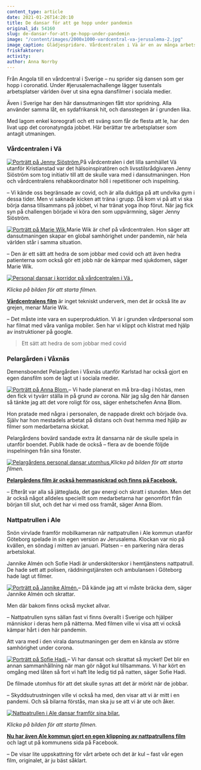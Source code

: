 ```yaml
---
content_type: article
date: 2021-01-26T14:20:10
title: De dansar för att ge hopp under pandemin
original_id: 54160
slug: de-dansar-for-att-ge-hopp-under-pandemin
image: "/content/images/2000x1000-vardcentral-va-jerusalema-2.jpg"
image_caption: Glädjespridare. Vårdcentralen i Vä är en av många arbetsplatser som hakat på trenden att göra en egen dansvideo till en sydafrikansk låt. Dans och musik ger återhämtning, säger vårdcentralens hälsoinspiratör.
friskfaktorer:
activity:
author: Anna Norrby
---
```


Från Angola till en vårdcentral i Sverige – nu sprider sig dansen som ger hopp i coronatid. Under #jerusalemachallenge lägger tusentals arbetsplatser världen över ut sina egna dansfilmer i sociala medier.

Även i Sverige har den här dansutmaningen fått stor spridning. Alla använder samma låt, en sydafrikansk hit, och dansstegen är i grunden lika.

Med lagom enkel koreografi och ett sväng som får de flesta att le, har den livat upp det coronatyngda jobbet. Här berättar tre arbetsplatser som antagit utmaningen.

### Vårdcentralen i Vä

[![Porträtt på Jenny Siöström.](https://www.suntarbetsliv.se/wp-content/uploads/2021/01/200x220-jenny-siostrom.jpg)](https://www.suntarbetsliv.se/wp-content/uploads/2021/01/200x220-jenny-siostrom.jpg)På vårdcentralen i det lilla samhället Vä utanför Kristianstad var det hälsoinspiratören och livsstilsrådgivaren Jenny Siöström som tog initiativ till att de skulle vara med i dansutmaningen. Hon och vårdcentralens rehabkoordinator höll i repetitioner och inspelning.

– Vi kände oss begränsade av covid, och är alla duktiga på att undvika gym i dessa tider. Men vi saknade kicken att träna i grupp. Då kom vi på att vi ska börja dansa tillsammans på jobbet, vi har tränat yoga ihop förut. När jag fick syn på challengen började vi köra den som uppvärmning, säger Jenny Siöström.

[![Porträtt på Marie Wik. ](https://www.suntarbetsliv.se/wp-content/uploads/2021/01/200x220-marie-wik.jpg)](https://www.suntarbetsliv.se/wp-content/uploads/2021/01/200x220-marie-wik.jpg)Marie Wik är chef på vårdcentralen. Hon säger att dansutmaningen skapar en global samhörighet under pandemin, när hela världen står i samma situation.

– Den är ett sätt att hedra de som jobbar med covid och att även hedra patienterna som också gör ett jobb när de kämpar med sjukdomen, säger Marie Wik.

[![Personal dansar i korridor på vårdcentralen i Vä .](https://www.suntarbetsliv.se/wp-content/uploads/2021/01/750x400-vardcentralen-va.jpg)](https://www.facebook.com/marie.wiik.1/videos/10219129533649496)

_Klicka på bilden för att starta filmen._

[**Vårdcentralens film**](https://www.facebook.com/marie.wiik.1/videos/10219129533649496) är inget tekniskt underverk, men det är också lite av grejen, menar Marie Wik.

– Det måste inte vara en superproduktion. Vi är i grunden vårdpersonal som har filmat med våra vanliga mobiler. Sen har vi klippt och klistrat med hjälp av instruktioner på google.

> Ett sätt att hedra de som jobbar med covid

### Pelargården i Våxnäs

Demensboendet Pelargården i Våxnäs utanför Karlstad har också gjort en egen dansfilm som de lagt ut i sociala medier.

[![Porträtt på Anna Blom.](https://www.suntarbetsliv.se/wp-content/uploads/2021/01/200x220-anna-blom.jpg)](https://www.suntarbetsliv.se/wp-content/uploads/2021/01/200x220-anna-blom.jpg)– Vi hade planerat en må bra-dag i höstas, men den fick vi tyvärr ställa in på grund av corona. När jag såg den här dansen så tänkte jag att det vore roligt för oss, säger enhetschefen Anna Blom.

Hon pratade med några i personalen, de nappade direkt och började öva. Själv har hon mestadels arbetat på distans och övat hemma med hjälp av filmer som medarbetarna skickat.

Pelargårdens bovärd sandade extra åt dansarna när de skulle spela in utanför boendet. Publik hade de också – flera av de boende följde inspelningen från sina fönster.

[![Pelargårdens personal dansar utomhus.](https://www.suntarbetsliv.se/wp-content/uploads/2021/01/750x400-pelargarden.jpg)](https://www.facebook.com/anna.blom.589/videos/10159149585537630)_Klicka på bilden för att starta filmen._

[**Pelargårdens film är också hemmasnickrad och finns på Facebook.**](https://www.facebook.com/anna.blom.589/videos/10159149585537630)

– Efteråt var alla så jätteglada, det gav energi och skratt i stunden. Men det är också något alldeles speciellt som medarbetarna har genomfört från början till slut, och det har vi med oss framåt, säger Anna Blom.

### Nattpatrullen i Ale

Snön virvlade framför mobilkameran när nattpatrullen i Ale kommun utanför Göteborg spelade in sin egen version av Jerusalema. Klockan var nio på kvällen, en söndag i mitten av januari. Platsen – en parkering nära deras arbetslokal.

Jannike Almén och Sofie Hadi är undersköterskor i hemtjänstens nattpatrull. De hade sett att polisen, räddningstjänsten och ambulansen i Göteborg hade lagt ut filmer.

[![Porträtt på Jannike Almén.](https://www.suntarbetsliv.se/wp-content/uploads/2021/01/200x220-jannike-almen.jpg)](https://www.suntarbetsliv.se/wp-content/uploads/2021/01/200x220-jannike-almen.jpg)– Då kände jag att vi måste bräcka dem, säger Jannike Almén och skrattar.

Men där bakom finns också mycket allvar.

– Nattpatrullen syns sällan fast vi finns överallt i Sverige och hjälper människor i deras hem på nätterna. Med filmen ville vi visa att vi också kämpar hårt i den här pandemin.

Att vara med i den virala dansutmaningen ger dem en känsla av större samhörighet under corona.

[![Porträtt på Sofie Hadi.](https://www.suntarbetsliv.se/wp-content/uploads/2021/01/200x220-sofi-hadi.jpg)](https://www.suntarbetsliv.se/wp-content/uploads/2021/01/200x220-sofi-hadi.jpg)– Vi har dansat och skrattat så mycket! Det blir en annan sammanhållning när man gör något kul tillsammans. Vi har kört en omgång med låten så fort vi haft lite ledig tid på natten, säger Sofie Hadi.

De filmade utomhus för att det skulle synas att det är mörkt när de jobbar.

– Skyddsutrustningen ville vi också ha med, den visar att vi är mitt i en pandemi. Och så bilarna förstås, man ska ju se att vi är ute och åker.

[![Nattpatrullen i Ale dansar framför sina bilar.](https://www.suntarbetsliv.se/wp-content/uploads/2021/01/750x400-nattpatrullen-ale.jpg)](https://www.facebook.com/sofie.ikonen/videos/10158800603353965)

_Klicka på bilden för att starta filmen._

[**Nu har även Ale kommun gjort en egen klippning av nattpatrullens film**](https://www.facebook.com/alekommun/videos/465137354650991) och lagt ut på kommunens sida på Facebook.

– De visar lite uppskattning för vårt arbete och det är kul – fast vår egen film, originalet, är ju bäst såklart.
